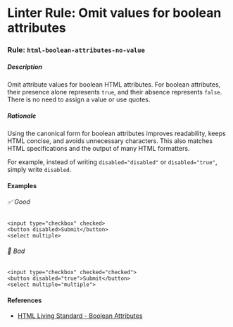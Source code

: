 # Linter Rule: Omit values for boolean attributes

### Rule: `html-boolean-attributes-no-value`

##### Description

Omit attribute values for boolean HTML attributes. For boolean attributes, their presence alone represents `true`, and their absence represents `false`. There is no need to assign a value or use quotes.

##### Rationale

Using the canonical form for boolean attributes improves readability, keeps HTML concise, and avoids unnecessary characters. This also matches HTML specifications and the output of many HTML formatters.

For example, instead of writing `disabled="disabled"` or `disabled="true"`, simply write `disabled`.

#### Examples

###### ✅ Good

```html+erb
<input type="checkbox" checked>
<button disabled>Submit</button>
<select multiple>
```

###### 🚫 Bad

```html+erb
<input type="checkbox" checked="checked">
<button disabled="true">Submit</button>
<select multiple="multiple">
```

#### References

* [HTML Living Standard - Boolean Attributes](https://html.spec.whatwg.org/multipage/common-microsyntaxes.html#boolean-attributes)
